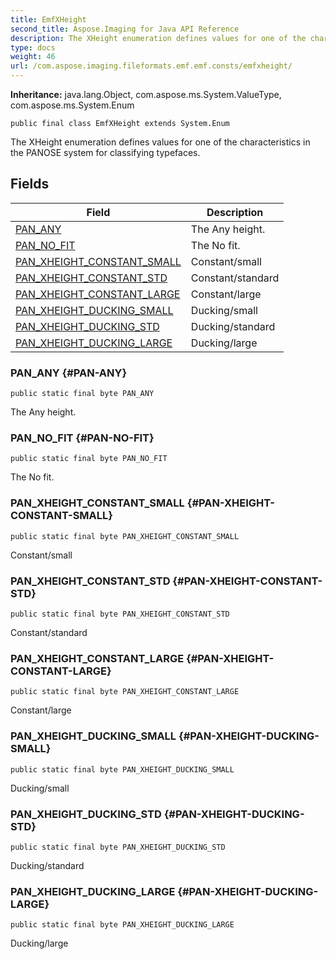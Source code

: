 ```yaml
---
title: EmfXHeight
second_title: Aspose.Imaging for Java API Reference
description: The XHeight enumeration defines values for one of the characteristics in the PANOSE system for classifying typefaces.
type: docs
weight: 46
url: /com.aspose.imaging.fileformats.emf.emf.consts/emfxheight/
---
```

**Inheritance:**
java.lang.Object, com.aspose.ms.System.ValueType, com.aspose.ms.System.Enum
```
public final class EmfXHeight extends System.Enum
```

The XHeight enumeration defines values for one of the characteristics in the PANOSE system for classifying typefaces.
## Fields

| Field | Description |
| --- | --- |
| [PAN_ANY](#PAN-ANY) | The Any height. |
| [PAN_NO_FIT](#PAN-NO-FIT) | The No fit. |
| [PAN_XHEIGHT_CONSTANT_SMALL](#PAN-XHEIGHT-CONSTANT-SMALL) | Constant/small |
| [PAN_XHEIGHT_CONSTANT_STD](#PAN-XHEIGHT-CONSTANT-STD) | Constant/standard |
| [PAN_XHEIGHT_CONSTANT_LARGE](#PAN-XHEIGHT-CONSTANT-LARGE) | Constant/large |
| [PAN_XHEIGHT_DUCKING_SMALL](#PAN-XHEIGHT-DUCKING-SMALL) | Ducking/small |
| [PAN_XHEIGHT_DUCKING_STD](#PAN-XHEIGHT-DUCKING-STD) | Ducking/standard |
| [PAN_XHEIGHT_DUCKING_LARGE](#PAN-XHEIGHT-DUCKING-LARGE) | Ducking/large |
### PAN_ANY {#PAN-ANY}
```
public static final byte PAN_ANY
```


The Any height.

### PAN_NO_FIT {#PAN-NO-FIT}
```
public static final byte PAN_NO_FIT
```


The No fit.

### PAN_XHEIGHT_CONSTANT_SMALL {#PAN-XHEIGHT-CONSTANT-SMALL}
```
public static final byte PAN_XHEIGHT_CONSTANT_SMALL
```


Constant/small

### PAN_XHEIGHT_CONSTANT_STD {#PAN-XHEIGHT-CONSTANT-STD}
```
public static final byte PAN_XHEIGHT_CONSTANT_STD
```


Constant/standard

### PAN_XHEIGHT_CONSTANT_LARGE {#PAN-XHEIGHT-CONSTANT-LARGE}
```
public static final byte PAN_XHEIGHT_CONSTANT_LARGE
```


Constant/large

### PAN_XHEIGHT_DUCKING_SMALL {#PAN-XHEIGHT-DUCKING-SMALL}
```
public static final byte PAN_XHEIGHT_DUCKING_SMALL
```


Ducking/small

### PAN_XHEIGHT_DUCKING_STD {#PAN-XHEIGHT-DUCKING-STD}
```
public static final byte PAN_XHEIGHT_DUCKING_STD
```


Ducking/standard

### PAN_XHEIGHT_DUCKING_LARGE {#PAN-XHEIGHT-DUCKING-LARGE}
```
public static final byte PAN_XHEIGHT_DUCKING_LARGE
```


Ducking/large

